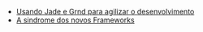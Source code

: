 - [Usando Jade e Grnd para agilizar o desenvolvimento](http://www.sitepoint.com/using-jade-and-grunt-to-speed-up-html-production)
- [A sindrome dos novos Frameworks](https://medium.com/@tastejs/yet-another-framework-syndrome-yafs-cf5f694ee070)
